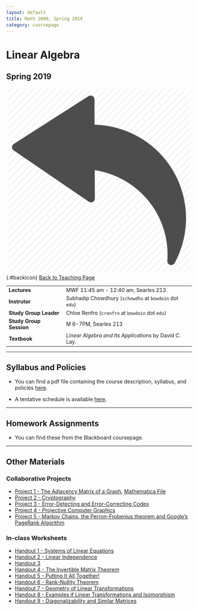 ```yaml
---
layout: default
title: Math 2000, Spring 2019
category: coursepage
---
```


# Linear Algebra
## Spring 2019
<div class="backlink">
 
  ![Back](/resources/back.png){:#backicon} [Back to Teaching Page](/teaching/courses) 
</div>  


|||
|---|---|
| **Lectures** | MWF	11:45 am - 12:40 am, Searles 213 |
| **Instrutor**| Subhadip Chowdhury (`schowdhu` at `bowdoin` dot `edu`)|
| **Study Group Leader**| Chloe Renfro (`crenfro` at `bowdoin` dot `edu`)
| **Study Group Session**| M 6-7PM, Searles 213 |
| **Textbook**| _Linear  Algebra  and  Its Applications_ by David C. Lay. |


---
## Syllabus and Policies 

+ You can find a pdf file containing the course description, syllabus, and policies [here](Syllabus_2000_Spring_2019.pdf). 

+ A tentative schedule is available [here](S2000.pdf).


---

## Homework Assignments

+ You can find these from the Blackboard coursepage.

___

## Other Materials

### Collaborative Projects

+ [Project 1 - The Adjacency Matrix of a Graph](Spring2019_2000_Project1.pdf), [Mathematica File](Spring2019_2000_Project1.nb)
+ [Project 2 - Cryptography](Spring2019_2000_Project2.pdf)
+ [Project 3 - Error-Detecting and Error-Correcting Codes](Spring2019_2000_Project3.pdf)
+ [Project 4 - Projective Computer Graphics](Spring2019_2000_Project4.nb)
+ [Project 5 - Markov Chains, the Perron-Frobenius theorem and Google’s PageRank
Algorithm](Spring2019_2000_Project5.pdf)

### In-class Worksheets

+ [Handout 1 - Systems of Linear Equations](Spring2019_2000_Handout1.pdf)
+ [Handout 2 - Linear Independence](Spring2019_2000_Handout2.pdf)
+ [Handout 3](Spring2019_2000_Handout3.pdf)
+ [Handout 4 - The Invertible Matrix Theorem](Spring2019_2000_Handout4.pdf)
+ [Handout 5 - Putting It All Together!](Spring2019_2000_Handout5.pdf)
+ [Handout 6 - Rank-Nullity Theorem](Spring2019_2000_Handout6.pdf)
+ [Handout 7 - Geometry of Linear Transformations](Spring2019_2000_Handout7.pdf)
+ [Handout 8 - Examples if Linear Transformations and Isomorphism](Spring2019_2000_Handout8.pdf)
+ [Handout 9 - Diagonalizability and Similar Matrices](Spring2019_2000_Handout9.pdf)

